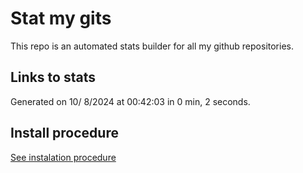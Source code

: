 # Stat my gits

This repo is an automated stats builder for all my github repositories.

## Links to stats


Generated on 10/ 8/2024 at 00:42:03 in 0 min, 2 seconds.

## Install procedure

[See instalation procedure](./src/install.md)
